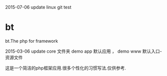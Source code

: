 2015-07-06 update 
linux git test 

# bt
bt.The php for framework 

2015-03-06 update 
core 文件夹 
demo app 默认应用 ， 
demo www 默认入口-资源文件 

这是一个简洁的php框架应用.很多个性化的习惯写法.仅供参考.


